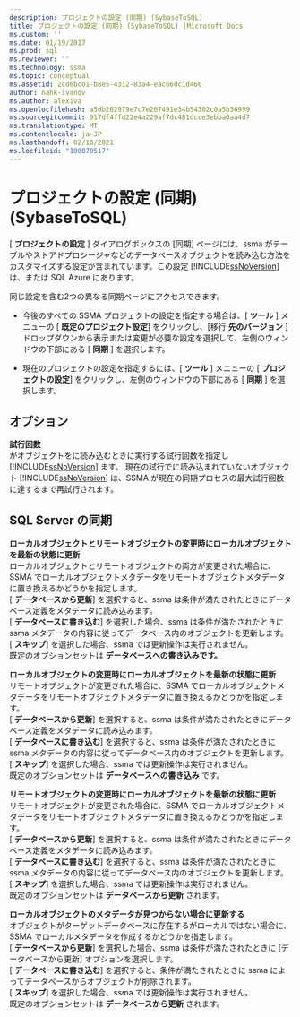 ```yaml
---
description: プロジェクトの設定 (同期) (SybaseToSQL)
title: プロジェクトの設定 (同期) (SybaseToSQL) |Microsoft Docs
ms.custom: ''
ms.date: 01/19/2017
ms.prod: sql
ms.reviewer: ''
ms.technology: ssma
ms.topic: conceptual
ms.assetid: 2cd6bc01-b8e5-4312-83a4-eac66dc1d460
author: nahk-ivanov
ms.author: alexiva
ms.openlocfilehash: a5db262979e7c7e267491e34b54302c0a5b36999
ms.sourcegitcommit: 917df4ffd22e4a229af7dc481dcce3ebba0aa4d7
ms.translationtype: MT
ms.contentlocale: ja-JP
ms.lasthandoff: 02/10/2021
ms.locfileid: "100070517"
---
```

# <a name="project-settings-synchronization-sybasetosql"></a>プロジェクトの設定 (同期) (SybaseToSQL)
[ **プロジェクトの設定** ] ダイアログボックスの [同期] ページには、ssma がテーブルやストアドプロシージャなどのデータベースオブジェクトを読み込む方法をカスタマイズする設定が含まれています。この設定 [!INCLUDE[ssNoVersion](../../includes/ssnoversion-md.md)] は、または SQL Azure にあります。  
  
同じ設定を含む2つの異なる同期ページにアクセスできます。  
  
-   今後のすべての SSMA プロジェクトの設定を指定する場合は、[ **ツール** ] メニューの [ **既定のプロジェクト設定**] をクリックし、[移行 **先のバージョン** ] ドロップダウンから表示または変更が必要な設定を選択して、左側のウィンドウの下部にある [ **同期** ] を選択します。  
  
-   現在のプロジェクトの設定を指定するには、[ **ツール** ] メニューの [ **プロジェクトの設定**] をクリックし、左側のウィンドウの下部にある [ **同期** ] を選択します。  
  
## <a name="options"></a>オプション  
**試行回数**  
がオブジェクトをに読み込むときに実行する試行回数を指定し [!INCLUDE[ssNoVersion](../../includes/ssnoversion-md.md)] ます。 現在の試行でに読み込まれていないオブジェクト [!INCLUDE[ssNoVersion](../../includes/ssnoversion-md.md)] は、SSMA が現在の同期プロセスの最大試行回数に達するまで再試行されます。  
  
## <a name="synchronization-for-sql-server"></a>SQL Server の同期  
**ローカルオブジェクトとリモートオブジェクトの変更時にローカルオブジェクトを最新の状態に更新**  
ローカルオブジェクトとリモートオブジェクトの両方が変更された場合に、SSMA でローカルオブジェクトメタデータをリモートオブジェクトメタデータに置き換えるかどうかを指定します。  
[ **データベースから更新**] を選択すると、ssma は条件が満たされたときにデータベース定義をメタデータに読み込みます。  
[ **データベースに書き込む**] を選択した場合、ssma は条件が満たされたときに ssma メタデータの内容に従ってデータベース内のオブジェクトを更新します。  
[ **スキップ**] を選択した場合、ssma では更新操作は実行されません。   
既定のオプションセットは **データベースへの書き込みです。**  
  
**ローカルオブジェクトの変更時にローカルオブジェクトを最新の状態に更新**  
リモートオブジェクトが変更された場合に、SSMA でローカルオブジェクトメタデータをリモートオブジェクトメタデータに置き換えるかどうかを指定します。  
[ **データベースから更新**] を選択すると、ssma は条件が満たされたときにデータベース定義をメタデータに読み込みます。  
[ **データベースに書き込む**] を選択すると、ssma は条件が満たされたときに ssma メタデータの内容に従ってデータベース内のオブジェクトを更新します。  
[ **スキップ**] を選択した場合、ssma では更新操作は実行されません。   
既定のオプションセットは **データベースへの書き込み** です。  
  
**リモートオブジェクトの変更時にローカルオブジェクトを最新の状態に更新**  
リモートオブジェクトが変更された場合に、SSMA でローカルオブジェクトメタデータをリモートオブジェクトメタデータに置き換えるかどうかを指定します。  
[ **データベースから更新**] を選択すると、ssma は条件が満たされたときにデータベース定義をメタデータに読み込みます。  
[ **データベースに書き込む**] を選択すると、ssma は条件が満たされたときに ssma メタデータの内容に従ってデータベース内のオブジェクトを更新します。  
[ **スキップ**] を選択した場合、ssma では更新操作は実行されません。   
既定のオプションセットは **データベースから更新** されます。  
  
**ローカルオブジェクトのメタデータが見つからない場合に更新する**  
オブジェクトがターゲットデータベースに存在するがローカルではない場合に、SSMA でローカルメタデータを作成するかどうかを指定します。  
[ **データベースから更新**] を選択した場合、ssma は条件が満たされたときに [データベースから更新] オプションを選択します。  
[ **データベースに書き込む**] を選択すると、条件が満たされたときに ssma によってデータベースからオブジェクトが削除されます。  
[ **スキップ**] を選択した場合、ssma では更新操作は実行されません。   
既定のオプションセットは **データベースから更新** されます。  
  
